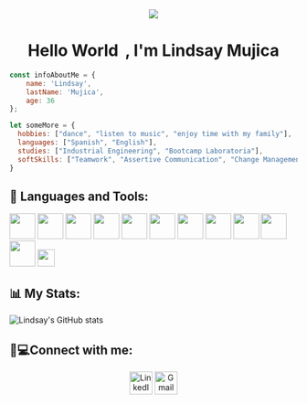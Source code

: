 <div align="center">
  <img src="https://user-images.githubusercontent.com/91750459/162839585-cefa75c3-357e-4c75-bf6d-d0669dd00c4d.png">
</div>

<h1 align="center">Hello World <img src="https://raw.githubusercontent.com/MartinHeinz/MartinHeinz/master/wave.gif" width="5px">, I'm Lindsay Mujica</h1>


```js
const infoAboutMe = {
    name: 'Lindsay',
    lastName: 'Mujica',
    age: 36
};
```
```js
let someMore = {
  hobbies: ["dance", "listen to music", "enjoy time with my family"],
  languages: ["Spanish", "English"],
  studies: ["Industrial Engineering", "Bootcamp Laboratoria"],
  softSkills: ["Teamwork", "Assertive Communication", "Change Management"]
}
```


## 🚀 Languages and Tools:

<code><img height="45" src="http://www.agersi.com/wp-content/uploads/2021/05/React.png"></code>
<code><img height="45" src="https://cdn.icon-icons.com/icons2/2107/PNG/512/file_type_vscode_icon_130084.png"></code>
<code><img height="45" src="https://mirayhazlo.com/wp-content/uploads/2018/09/Html5_dise%C3%B1o_web-1.png"></code>
<code><img height="45" src="https://cdn.pixabay.com/photo/2017/08/05/11/16/logo-2582747_1280.png"></code>
<code><img height="45" src="https://img.icons8.com/color/48/000000/javascript.png"></code>
<code><img height="45" src="https://img.icons8.com/color/48/000000/nodejs.png"></code>
<code><img height="45" src="https://img.icons8.com/color/48/000000/git.png"></code>
<code><img height="45" src="https://cdn.worldvectorlogo.com/logos/git-bash.svg"></code>
<code><img height="45" src="https://img.icons8.com/office/45/000000/figma.png"></code>
<code><img height="45" src="https://img.icons8.com/color/48/000000/firebase.png"></code>
<code><img height="45" src="https://i0.wp.com/www.jacobsoft.com.mx/wp-content/uploads/2019/04/Bootstrap-Logo.png?ssl=1"></code>
<code><img height="30" src="https://sweetalert2.github.io/images/SweetAlert2.png"></code>

## 📊 My Stats:

![Lindsay's GitHub stats](https://github-readme-stats.vercel.app/api?username=LindsayMuji&show_icons=true&theme=cobalt)



## 📲💻Connect with me:

<p align="center">
<a href = "https://www.linkedin.com/in/lindsay-melissa-mujica-puelles-b4a79361/"><img src="https://img.icons8.com/fluent/48/000000/linkedin.png" style='width: 40px; height:40px' alt= "LinkedIn" title="LinkedIn"/></a>
<a href = "mailto:lmelissa.mp@gmail.com"><img src="https://cdn-icons-png.flaticon.com/128/5968/5968534.png" style='width: 40px; height:40px' alt= "Gmail" title='Gmail'/></a>
</p>
<!--
**LindsayMuji/LindsayMuji** is a ✨ _special_ ✨ repository because its `README.md` (this file) appears on your GitHub profile.

Here are some ideas to get you started:

- 🔭 I’m currently working on ...
- 🌱 I’m currently learning ...
- 👯 I’m looking to collaborate on ...
- 🤔 I’m looking for help with ...
- 💬 Ask me about ...
- 📫 How to reach me: ...
- 😄 Pronouns: ...
- ⚡ Fun fact: ...
-->
